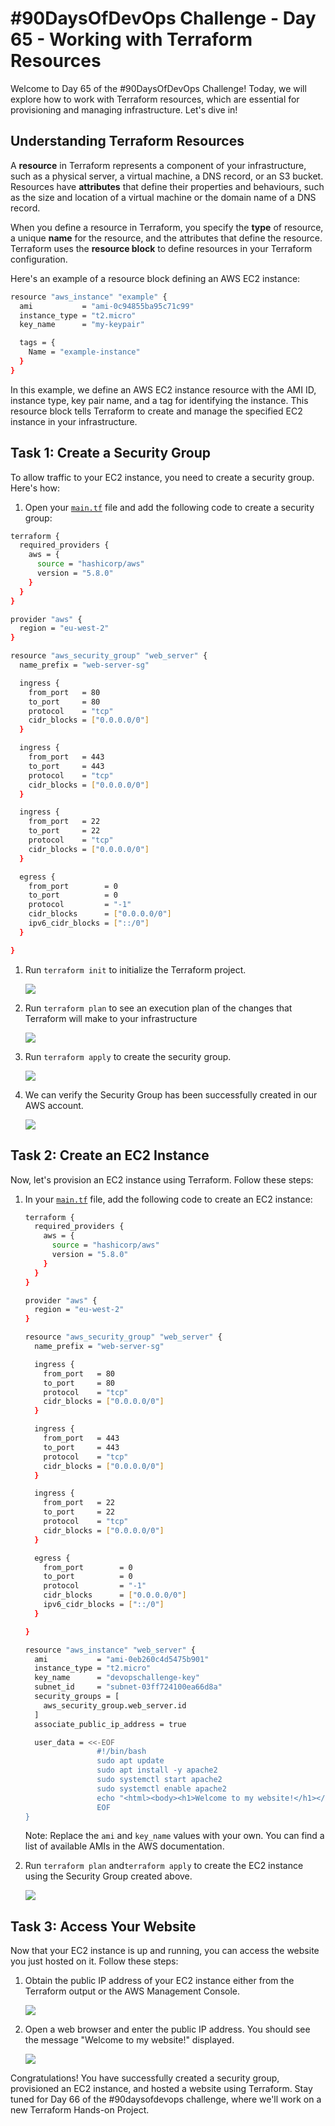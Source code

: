 # #90DaysOfDevOps Challenge - Day 65 - Working with Terraform Resources

Welcome to Day 65 of the #90DaysOfDevOps Challenge! Today, we will explore how to work with Terraform resources, which are essential for provisioning and managing infrastructure. Let's dive in!

## Understanding Terraform Resources

A **resource** in Terraform represents a component of your infrastructure, such as a physical server, a virtual machine, a DNS record, or an S3 bucket. Resources have **attributes** that define their properties and behaviours, such as the size and location of a virtual machine or the domain name of a DNS record.

When you define a resource in Terraform, you specify the **type** of resource, a unique **name** for the resource, and the attributes that define the resource. Terraform uses the **resource block** to define resources in your Terraform configuration.

Here's an example of a resource block defining an AWS EC2 instance:

```bash
resource "aws_instance" "example" {
  ami           = "ami-0c94855ba95c71c99"
  instance_type = "t2.micro"
  key_name      = "my-keypair"

  tags = {
    Name = "example-instance"
  }
}
```

In this example, we define an AWS EC2 instance resource with the AMI ID, instance type, key pair name, and a tag for identifying the instance. This resource block tells Terraform to create and manage the specified EC2 instance in your infrastructure.

## Task 1: Create a Security Group

To allow traffic to your EC2 instance, you need to create a security group. Here's how:

1. Open your [`main.tf`](http://main.tf) file and add the following code to create a security group:
    

```bash
terraform {
  required_providers {
    aws = {
      source = "hashicorp/aws"
      version = "5.8.0"
    }
  }
}

provider "aws" {
  region = "eu-west-2"
}

resource "aws_security_group" "web_server" {
  name_prefix = "web-server-sg"

  ingress {
    from_port   = 80
    to_port     = 80
    protocol    = "tcp"
    cidr_blocks = ["0.0.0.0/0"]
  }

  ingress {
    from_port   = 443
    to_port     = 443
    protocol    = "tcp"
    cidr_blocks = ["0.0.0.0/0"]
  }

  ingress {
    from_port   = 22
    to_port     = 22
    protocol    = "tcp"
    cidr_blocks = ["0.0.0.0/0"]
  }

  egress {
    from_port        = 0
    to_port          = 0
    protocol         = "-1"
    cidr_blocks      = ["0.0.0.0/0"]
    ipv6_cidr_blocks = ["::/0"]
  }

}
```

1. Run `terraform init` to initialize the Terraform project.
    
    ![](https://cdn.hashnode.com/res/hashnode/image/upload/v1689703973363/16e1d8e9-6b75-4545-a1cc-125f011618e3.jpeg)
    
2. Run `terraform plan` to see an execution plan of the changes that Terraform will make to your infrastructure
    
    ![](https://cdn.hashnode.com/res/hashnode/image/upload/v1689787464907/a08b67bd-aeaf-4133-9637-11287253da54.jpeg)
    
3. Run `terraform apply` to create the security group.
    
    ![](https://cdn.hashnode.com/res/hashnode/image/upload/v1689787496278/493b0e65-7b7d-4d01-a430-daaf58f6274d.jpeg)
    
4. We can verify the Security Group has been successfully created in our AWS account.
    
    ![](https://cdn.hashnode.com/res/hashnode/image/upload/v1689787529137/2cb58cd7-e318-4d86-9c30-921813875bd6.jpeg)
    

## Task 2: Create an EC2 Instance

Now, let's provision an EC2 instance using Terraform. Follow these steps:

1. In your [`main.tf`](http://main.tf) file, add the following code to create an EC2 instance:
    
    ```bash
    terraform {
      required_providers {
        aws = {
          source = "hashicorp/aws"
          version = "5.8.0"
        }
      }
    }
    
    provider "aws" {
      region = "eu-west-2"
    }
    
    resource "aws_security_group" "web_server" {
      name_prefix = "web-server-sg"
    
      ingress {
        from_port   = 80
        to_port     = 80
        protocol    = "tcp"
        cidr_blocks = ["0.0.0.0/0"]
      }
    
      ingress {
        from_port   = 443
        to_port     = 443
        protocol    = "tcp"
        cidr_blocks = ["0.0.0.0/0"]
      }
    
      ingress {
        from_port   = 22
        to_port     = 22
        protocol    = "tcp"
        cidr_blocks = ["0.0.0.0/0"]
      }
    
      egress {
        from_port        = 0
        to_port          = 0
        protocol         = "-1"
        cidr_blocks      = ["0.0.0.0/0"]
        ipv6_cidr_blocks = ["::/0"]
      }
    
    }
    
    resource "aws_instance" "web_server" {
      ami           = "ami-0eb260c4d5475b901"
      instance_type = "t2.micro"
      key_name      = "devopschallenge-key"
      subnet_id     = "subnet-03ff724100ea66d8a"
      security_groups = [
        aws_security_group.web_server.id
      ]
      associate_public_ip_address = true
    
      user_data = <<-EOF
                    #!/bin/bash
                    sudo apt update
                    sudo apt install -y apache2
                    sudo systemctl start apache2
                    sudo systemctl enable apache2
                    echo "<html><body><h1>Welcome to my website!</h1></body></html>" > /var/www/html/index.html
                    EOF
    }
    ```
    
    Note: Replace the `ami` and `key_name` values with your own. You can find a list of available AMIs in the AWS documentation.
    
2. Run `terraform plan` and`terraform apply` to create the EC2 instance using the Security Group created above.
    
    ![](https://cdn.hashnode.com/res/hashnode/image/upload/v1689765588904/2f8853c3-c4cd-4182-89e4-74a736a77ef1.jpeg)
    

## Task 3: Access Your Website

Now that your EC2 instance is up and running, you can access the website you just hosted on it. Follow these steps:

1. Obtain the public IP address of your EC2 instance either from the Terraform output or the AWS Management Console.
    
    ![](https://cdn.hashnode.com/res/hashnode/image/upload/v1689765553936/72d685bb-5bbd-475f-a462-c45b61aa873b.jpeg)
    
2. Open a web browser and enter the public IP address. You should see the message "Welcome to my website!" displayed.
    
    ![](https://cdn.hashnode.com/res/hashnode/image/upload/v1689765525291/f77f177c-bd96-4291-afa2-32287388e738.jpeg)
    

Congratulations! You have successfully created a security group, provisioned an EC2 instance, and hosted a website using Terraform. Stay tuned for Day 66 of the #90daysofdevops challenge, where we'll work on a new Terraform Hands-on Project.